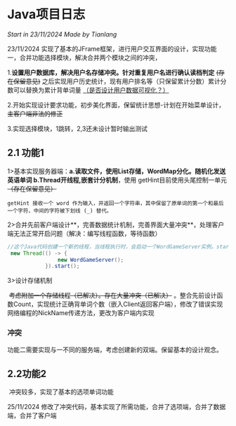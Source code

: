 # Java项目日志

*Start in 23/11/2024 Made by Tianlang*

23/11/2024 实现了基本的JFrame框架，进行用户交互界面的设计，实现功能一，合并功能选择模块，解决合并两个模块之间的冲突，

1.**设置用户数据库，解决用户名存储冲突。针对重复用户名进行确认读档判定**  ~~(存在保留意见)~~   之后实现用户历史统计，现有用户排名等（只保留累计分数）累计分数可以替换为累计背单词量 <u>（是否设计用户数据可视化？）</u>

2.开始实现设计要求功能，初步美化界面，保留统计思想-计划在开始菜单设计， ~~主客户端非法的修正~~

3.实现选择模块，1跳转，2,3还未设计暂时输出测试


## 2.1 功能1

​	1>基本实现服务器端：**a.读取文件，使用List存储，WordMap分化。随机化发送英语单词  b.Thread开线程,嵌套计分机制**，使用 getHint目前使用头尾控制一单元  ~~（存在保留意见）~~

```
getHint 接收一个 word 作为输入，并返回一个字符串，其中保留了原单词的第一个和最后一个字符，中间的字符被下划线 (_) 替代。
```

2>合并先前客户端设计**，完善数据统计机制，完善界面大量冲突**，处理客户端无法正常开启问题（解决：编写线程函数，等待函数）

```java
//这个Java代码创建一个新的线程，当线程执行时，会启动一个WordGameServer实例。start()方法开始线程的执行，使得服务器可以与主程序并发运行。
 new Thread(() -> {
                new WordGameServer();
            }).start();
```

3>设计存储机制

​		~~考虑附加一个存储线程（已解决）。存在大量冲突（已解决）~~ 。整合先前设计函数Count，实现统计正确背单词个数（嵌入Client返回客户端），修改了错误实现网络编程的NickName传递方法，更改为客户端内实现



### 冲突

​		功能二需要实现与一不同的服务端，考虑创建新的双端。保留基本的设计观念。



## 2.2功能2

​		冲突较多，实现了基本的选项单词功能

25/11/2024  修改了冲突代码，基本实现了所需功能，合并了选项端，合并了数据端，合并了客户端
